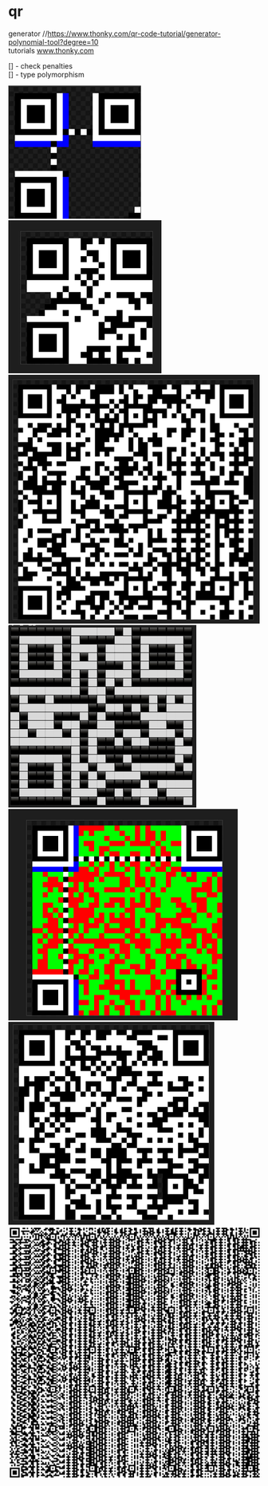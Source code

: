 # qr
generator //https://www.thonky.com/qr-code-tutorial/generator-polynomial-tool?degree=10     
tutorials www.thonky.com    

[] - check penalties   
[] - type polymorphism 

![HELLO WORLD with generation stpes](shots/1.png)   
![random works](shots/2.png)   
![random works](shots/3.png)   
![HELLO WORLD with generation stpes](shots/4.png)   
![geeki](shots/5.png)   
![arashmdidos 666](shots/6.png)   
![qr 40!](shots/QR_40.png)   
